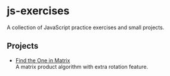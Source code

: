 # js-exercises
A collection of JavaScript practice exercises and small projects.

## Projects
- [Find the One in Matrix](./find-the-one-in-matrix)  
  A matrix product algorithm with extra rotation feature.
